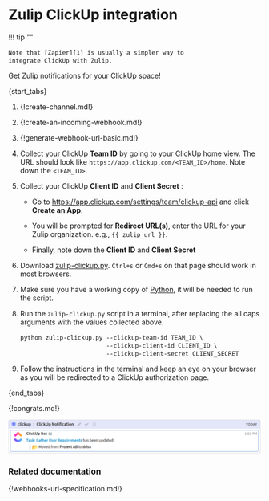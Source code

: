 # Zulip ClickUp integration

!!! tip ""

    Note that [Zapier][1] is usually a simpler way to
    integrate ClickUp with Zulip.

Get Zulip notifications for your ClickUp space!

{start_tabs}

1. {!create-channel.md!}

1. {!create-an-incoming-webhook.md!}

1. {!generate-webhook-url-basic.md!}

1. Collect your ClickUp **Team ID** by going to your ClickUp home view.
    The URL should look like `https://app.clickup.com/<TEAM_ID>/home`.
    Note down the `<TEAM_ID>`.

1. Collect your ClickUp **Client ID** and **Client Secret** :

    - Go to <https://app.clickup.com/settings/team/clickup-api> and click **Create an App**.

    - You will be prompted for **Redirect URL(s)**, enter the URL for your Zulip organization.
        e.g., `{{ zulip_url }}`.

    - Finally, note down the **Client ID** and **Client Secret**

1. Download [zulip-clickup.py][2]. `Ctrl+s` or `Cmd+s` on that page should
   work in most browsers.

1. Make sure you have a working copy of [Python](https://realpython.com/installing-python/),
    it will be needed to run the script.

1. Run the `zulip-clickup.py` script in a terminal, after replacing the all caps
   arguments with the values collected above.

    ```
    python zulip-clickup.py --clickup-team-id TEAM_ID \
                            --clickup-client-id CLIENT_ID \
                            --clickup-client-secret CLIENT_SECRET
    ```

1. Follow the instructions in the terminal and keep an eye on your browser as you
    will be redirected to a ClickUp authorization page.

{end_tabs}

{!congrats.md!}

![](/static/images/integrations/clickup/001.png)

### Related documentation

{!webhooks-url-specification.md!}

[1]: ./zapier

[2]: https://raw.githubusercontent.com/zulip/python-zulip-api/main/zulip/integrations/clickup/zulip_clickup.py
